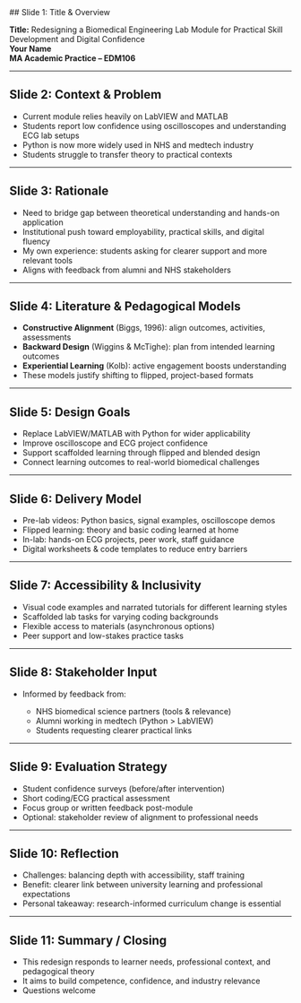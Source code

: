 <head></head>
## Slide 1: Title & Overview

**Title:** Redesigning a Biomedical Engineering Lab Module for Practical Skill Development and Digital Confidence  
**Your Name**  
**MA Academic Practice – EDM106**

* * *

## Slide 2: Context & Problem

- Current module relies heavily on LabVIEW and MATLAB
- Students report low confidence using oscilloscopes and understanding ECG lab setups
- Python is now more widely used in NHS and medtech industry
- Students struggle to transfer theory to practical contexts

* * *

## Slide 3: Rationale

- Need to bridge gap between theoretical understanding and hands-on application
- Institutional push toward employability, practical skills, and digital fluency
- My own experience: students asking for clearer support and more relevant tools
- Aligns with feedback from alumni and NHS stakeholders

* * *

## Slide 4: Literature & Pedagogical Models

- **Constructive Alignment** (Biggs, 1996): align outcomes, activities, assessments
- **Backward Design** (Wiggins & McTighe): plan from intended learning outcomes
- **Experiential Learning** (Kolb): active engagement boosts understanding
- These models justify shifting to flipped, project-based formats

* * *

## Slide 5: Design Goals

- Replace LabVIEW/MATLAB with Python for wider applicability
- Improve oscilloscope and ECG project confidence
- Support scaffolded learning through flipped and blended design
- Connect learning outcomes to real-world biomedical challenges

* * *

## Slide 6: Delivery Model

- Pre-lab videos: Python basics, signal examples, oscilloscope demos
- Flipped learning: theory and basic coding learned at home
- In-lab: hands-on ECG projects, peer work, staff guidance
- Digital worksheets & code templates to reduce entry barriers

* * *

## Slide 7: Accessibility & Inclusivity

- Visual code examples and narrated tutorials for different learning styles
- Scaffolded lab tasks for varying coding backgrounds
- Flexible access to materials (asynchronous options)
- Peer support and low-stakes practice tasks

* * *

## Slide 8: Stakeholder Input

- Informed by feedback from:

    - NHS biomedical science partners (tools & relevance)
    - Alumni working in medtech (Python &gt; LabVIEW)
    - Students requesting clearer practical links

* * *

## Slide 9: Evaluation Strategy

- Student confidence surveys (before/after intervention)
- Short coding/ECG practical assessment
- Focus group or written feedback post-module
- Optional: stakeholder review of alignment to professional needs

* * *

## Slide 10: Reflection

- Challenges: balancing depth with accessibility, staff training
- Benefit: clearer link between university learning and professional expectations
- Personal takeaway: research-informed curriculum change is essential

* * *

## Slide 11: Summary / Closing

- This redesign responds to learner needs, professional context, and pedagogical theory
- It aims to build competence, confidence, and industry relevance
- Questions welcome